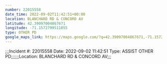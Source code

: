 ```yaml
---
number: 22015558
date_time: 2022-09-02T11:42:51+00:00
location: BLANCHARD RD & CONCORD AV
latitude: 42.39097004867671
longitude: -71.1572799511055
type: OTHER PD
google_maps_link: https://maps.google.com/?q=42.39097004867671,-71.1572799511055
---
```


;;;Incident #: 22015558  Date: 2022-09-02 11:42:51   Type: ASSIST OTHER PD;;;;;;Location: BLANCHARD RD & CONCORD AV;;;
